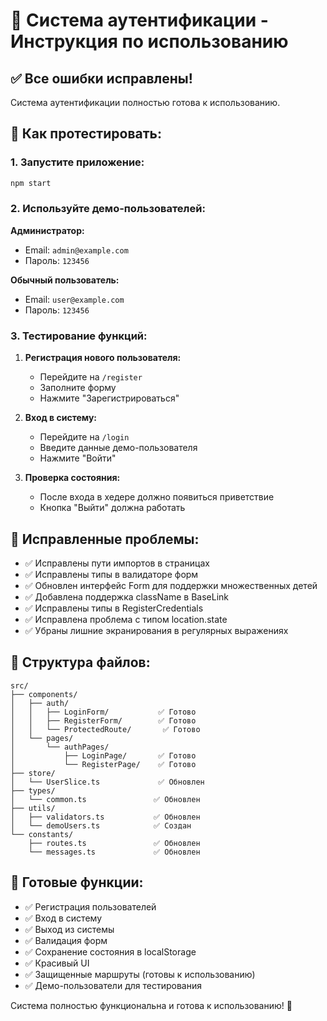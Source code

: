 # 🔐 Система аутентификации - Инструкция по использованию

## ✅ Все ошибки исправлены!

Система аутентификации полностью готова к использованию.

## 🚀 Как протестировать:

### 1. Запустите приложение:
```bash
npm start
```

### 2. Используйте демо-пользователей:

**Администратор:**
- Email: `admin@example.com`
- Пароль: `123456`

**Обычный пользователь:**
- Email: `user@example.com`
- Пароль: `123456`

### 3. Тестирование функций:

1. **Регистрация нового пользователя:**
   - Перейдите на `/register`
   - Заполните форму
   - Нажмите "Зарегистрироваться"

2. **Вход в систему:**
   - Перейдите на `/login`
   - Введите данные демо-пользователя
   - Нажмите "Войти"

3. **Проверка состояния:**
   - После входа в хедере должно появиться приветствие
   - Кнопка "Выйти" должна работать

## 🔧 Исправленные проблемы:

- ✅ Исправлены пути импортов в страницах
- ✅ Исправлены типы в валидаторе форм
- ✅ Обновлен интерфейс Form для поддержки множественных детей
- ✅ Добавлена поддержка className в BaseLink
- ✅ Исправлены типы в RegisterCredentials
- ✅ Исправлена проблема с типом location.state
- ✅ Убраны лишние экранирования в регулярных выражениях

## 📁 Структура файлов:

```
src/
├── components/
│   ├── auth/
│   │   ├── LoginForm/           ✅ Готово
│   │   ├── RegisterForm/        ✅ Готово
│   │   └── ProtectedRoute/       ✅ Готово
│   └── pages/
│       └── authPages/
│           ├── LoginPage/       ✅ Готово
│           └── RegisterPage/    ✅ Готово
├── store/
│   └── UserSlice.ts             ✅ Обновлен
├── types/
│   └── common.ts               ✅ Обновлен
├── utils/
│   ├── validators.ts           ✅ Обновлен
│   └── demoUsers.ts            ✅ Создан
└── constants/
    ├── routes.ts               ✅ Обновлен
    └── messages.ts             ✅ Обновлен
```

## 🎯 Готовые функции:

- ✅ Регистрация пользователей
- ✅ Вход в систему
- ✅ Выход из системы
- ✅ Валидация форм
- ✅ Сохранение состояния в localStorage
- ✅ Красивый UI
- ✅ Защищенные маршруты (готовы к использованию)
- ✅ Демо-пользователи для тестирования

Система полностью функциональна и готова к использованию! 🎉

